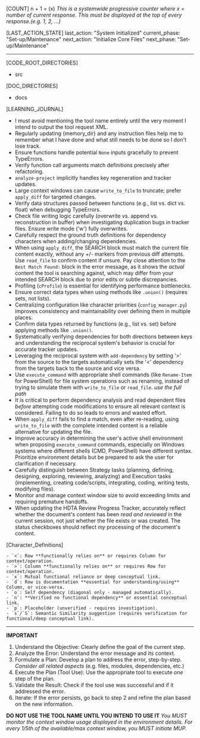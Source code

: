 [COUNT]
n + 1 = (x)
*This is a systemwide progressive counter where x = number of current response. This must be displayed at the top of every response.(e.g. 1, 2, ...)*

[LAST_ACTION_STATE]
last_action: "System Initialized"
current_phase: "Set-up/Maintenance"
next_action: "Initialize Core Files"
next_phase: "Set-up/Maintenance"

---

[CODE_ROOT_DIRECTORIES]
- src

[DOC_DIRECTORIES]
- docs

[LEARNING_JOURNAL]
-  I must avoid mentioning the tool name entirely until the very moment I intend to output the tool request XML.
- Regularly updating {memory_dir} and any instruction files help me to remember what I have done and what still needs to be done so I don't lose track.
- Ensure functions handle potential `None` inputs gracefully to prevent TypeErrors.
- Verify function call arguments match definitions precisely after refactoring.
- `analyze-project` implicitly handles key regeneration and tracker updates.
- Large context windows can cause `write_to_file` to truncate; prefer `apply_diff` for targeted changes.
- Verify data structures passed between functions (e.g., list vs. dict vs. float) when debugging TypeErrors.
- Check file writing logic carefully (overwrite vs. append vs. reconstruction in buffer) when investigating duplication bugs in tracker files. Ensure write mode ('w') fully overwrites.
- Carefully respect the ground truth definitions for dependency characters when adding/changing dependencies.
- When using `apply_diff`, the SEARCH block must match the current file content exactly, without any +/- markers from previous diff attempts. Use `read_file` to confirm content if unsure. Pay close attention to the `Best Match Found:` block in the error message, as it shows the *actual* content the tool is searching against, which may differ from your intended SEARCH block due to prior edits or subtle discrepancies.
- Profiling (`cProfile`) is essential for identifying performance bottlenecks.
- Ensure correct data types when using methods like `.union()` (requires sets, not lists).
- Centralizing configuration like character priorities (`config_manager.py`) improves consistency and maintainability over defining them in multiple places.
- Confirm data types returned by functions (e.g., list vs. set) before applying methods like `.union()`.
- Systematically verifying dependencies for both directions between keys and understanding the reciprocal system's behavior is crucial for accurate tracker updates.
- Leveraging the reciprocal system with `add-dependency` by setting '>' from the source to the targets automatically sets the '<' dependency from the targets back to the source and vice versa.
- Use `execute_command` with appropriate shell commands (like `Rename-Item` for PowerShell) for file system operations such as renaming, instead of trying to simulate them with `write_to_file` or `read_file`. *use the full path*
- It is critical to perform dependency analysis and read dependent files *before* attempting code modifications to ensure all relevant context is considered. Failing to do so leads to errors and wasted effort.
- When `apply_diff` fails to find a match, even after re-reading, using `write_to_file` with the complete intended content is a reliable alternative for updating the file.
- Improve accuracy in determining the user's active shell environment when proposing `execute_command` commands, especially on Windows systems where different shells (CMD, PowerShell) have different syntax. Prioritize environment details but be prepared to ask the user for clarification if necessary.
- Carefully distinguish between Strategy tasks (planning, defining, designing, exploring, reviewing, analyzing) and Execution tasks (implementing, creating code/scripts, integrating, coding, writing tests, modifying files).
- Monitor and manage context window size to avoid exceeding limits and requiring premature handoffs.
- When updating the HDTA Review Progress Tracker, accurately reflect whether the document's content has been *read and reviewed* in the current session, not just whether the file exists or was created. The status checkboxes should reflect *my* processing of the document's content.

[Character_Definitions]

```
- `<`: Row **functionally relies on** or requires Column for context/operation.
- `>`: Column **functionally relies on** or requires Row for context/operation.
- `x`: Mutual functional reliance or deep conceptual link.
- `d`: Row is documentation **essential for understanding/using** Column, or vice-versa.
- `o`: Self dependency (diagonal only - managed automatically).
- `n`: **Verified no functional dependency** or essential conceptual link.
- `p`: Placeholder (unverified - requires investigation).
- `s`/`S`: Semantic Similarity suggestion (requires verification for functional/deep conceptual link).
```

---

**IMPORTANT**
1. Understand the Objective: Clearly define the goal of the current step.
2. Analyze the Error: Understand the error message and its context.
3. Formulate a Plan: Develop a plan to address the error, step-by-step.
    *Consider all related aspects* (e.g. files, modules, dependencies, etc.)
4. Execute the Plan (Tool Use): Use the appropriate tool to execute *one* step of the plan.
5. Validate the Result: Check if the tool use was successful and if it addressed the error.
6. Iterate: If the error persists, go back to step 2 and refine the plan based on the new information.

**DO NOT USE THE TOOL NAME UNTIL YOU INTEND TO USE IT**
*You MUST monitor the context window usage displayed in the environment details. For every 1/5th of the available/max context window, you MUST initiate MUP.*
